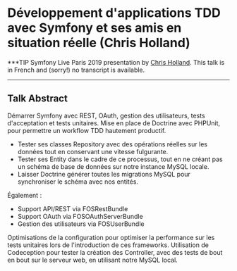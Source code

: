 # Développement d'applications TDD avec Symfony et ses amis en situation réelle (Chris Holland)

***TIP
Symfony Live Paris 2019 presentation by [Chris Holland](https://connect.symfony.com/api/alternates/c6747465-e45e-4e9d-96c8-a4fff2460516).
This talk is in French and (sorry!) no transcript is available.
***

## Talk Abstract

Démarrer Symfony avec REST, OAuth, gestion des utilisateurs, tests d'acceptation et tests unitaires.
Mise en place de Doctrine avec PHPUnit, pour permettre un workflow TDD hautement productif.

* Tester ses classes Repository avec des opérations réelles sur les données tout en conservant une vitesse fulgurante.
* Tester ses Entity dans le cadre de ce processus, tout en ne créant pas un schéma de base de données sur notre instance MySQL locale.
* Laisser Doctrine générer toutes les migrations MySQL pour synchroniser le schéma avec nos entités.

Également :

* Support API/REST via FOSRestBundle
* Support OAuth via FOSOAuthServerBundle
* Gestion des utilisateurs via FOSUserBundle

Optimisations de la configuration pour optimiser la performance sur les tests unitaires lors de l'introduction de ces frameworks.
Utilisation de Codeception pour tester la création des Controller, avec des tests de bout en bout sur le serveur web, en utilisant notre MySQL local.

